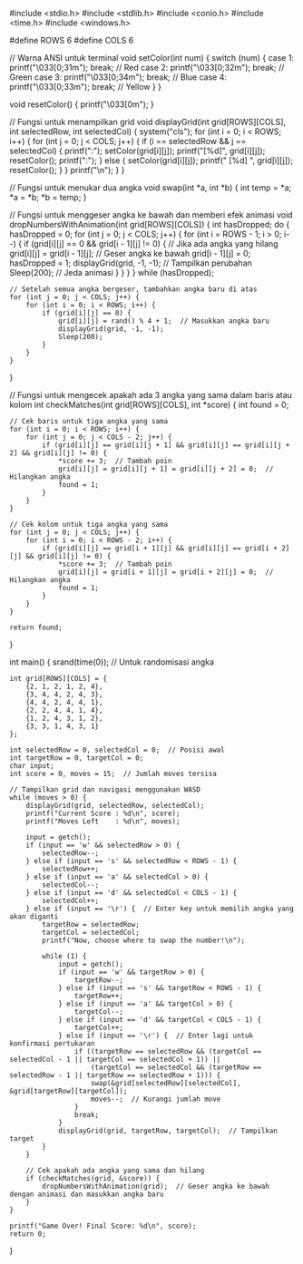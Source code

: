 #include <stdio.h>
#include <stdlib.h>
#include <conio.h>
#include <time.h>
#include <windows.h>

#define ROWS 6
#define COLS 6

// Warna ANSI untuk terminal
void setColor(int num) {
    switch (num) {
        case 1: printf("\033[0;31m"); break;  // Red
        case 2: printf("\033[0;32m"); break;  // Green
        case 3: printf("\033[0;34m"); break;  // Blue
        case 4: printf("\033[0;33m"); break;  // Yellow
    }
}

void resetColor() {
    printf("\033[0m");
}

// Fungsi untuk menampilkan grid
void displayGrid(int grid[ROWS][COLS], int selectedRow, int selectedCol) {
    system("cls");
    for (int i = 0; i < ROWS; i++) {
        for (int j = 0; j < COLS; j++) {
            if (i == selectedRow && j == selectedCol) {
                printf(":");
                setColor(grid[i][j]);
                printf("[%d]", grid[i][j]);
                resetColor();
                printf(":");
            } else {
                setColor(grid[i][j]);
                printf(" [%d] ", grid[i][j]);
                resetColor();
            }
        }
        printf("\n");
    }
}

// Fungsi untuk menukar dua angka
void swap(int *a, int *b) {
    int temp = *a;
    *a = *b;
    *b = temp;
}

// Fungsi untuk menggeser angka ke bawah dan memberi efek animasi
void dropNumbersWithAnimation(int grid[ROWS][COLS]) {
    int hasDropped;
    do {
        hasDropped = 0;
        for (int j = 0; j < COLS; j++) {
            for (int i = ROWS - 1; i > 0; i--) {
                if (grid[i][j] == 0 && grid[i - 1][j] != 0) {  // Jika ada angka yang hilang
                    grid[i][j] = grid[i - 1][j];  // Geser angka ke bawah
                    grid[i - 1][j] = 0;
                    hasDropped = 1;
                    displayGrid(grid, -1, -1);  // Tampilkan perubahan
                    Sleep(200);  // Jeda animasi
                }
            }
        }
    } while (hasDropped);

    // Setelah semua angka bergeser, tambahkan angka baru di atas
    for (int j = 0; j < COLS; j++) {
        for (int i = 0; i < ROWS; i++) {
            if (grid[i][j] == 0) {
                grid[i][j] = rand() % 4 + 1;  // Masukkan angka baru
                displayGrid(grid, -1, -1);
                Sleep(200);
            }
        }
    }
}

// Fungsi untuk mengecek apakah ada 3 angka yang sama dalam baris atau kolom
int checkMatches(int grid[ROWS][COLS], int *score) {
    int found = 0;

    // Cek baris untuk tiga angka yang sama
    for (int i = 0; i < ROWS; i++) {
        for (int j = 0; j < COLS - 2; j++) {
            if (grid[i][j] == grid[i][j + 1] && grid[i][j] == grid[i][j + 2] && grid[i][j] != 0) {
                *score += 3;  // Tambah poin
                grid[i][j] = grid[i][j + 1] = grid[i][j + 2] = 0;  // Hilangkan angka
                found = 1;
            }
        }
    }

    // Cek kolom untuk tiga angka yang sama
    for (int j = 0; j < COLS; j++) {
        for (int i = 0; i < ROWS - 2; i++) {
            if (grid[i][j] == grid[i + 1][j] && grid[i][j] == grid[i + 2][j] && grid[i][j] != 0) {
                *score += 3;  // Tambah poin
                grid[i][j] = grid[i + 1][j] = grid[i + 2][j] = 0;  // Hilangkan angka
                found = 1;
            }
        }
    }

    return found;
}

int main() {
    srand(time(0));  // Untuk randomisasi angka

    int grid[ROWS][COLS] = {
        {2, 1, 2, 1, 2, 4},
        {3, 4, 4, 2, 4, 3},
        {4, 4, 2, 4, 4, 1},
        {2, 2, 4, 4, 1, 4},
        {1, 2, 4, 3, 1, 2},
        {3, 3, 1, 4, 3, 1}
    };

    int selectedRow = 0, selectedCol = 0;  // Posisi awal
    int targetRow = 0, targetCol = 0;
    char input;
    int score = 0, moves = 15;  // Jumlah moves tersisa

    // Tampilkan grid dan navigasi menggunakan WASD
    while (moves > 0) {
        displayGrid(grid, selectedRow, selectedCol);
        printf("Current Score : %d\n", score);
        printf("Moves Left    : %d\n", moves);

        input = getch();
        if (input == 'w' && selectedRow > 0) {
            selectedRow--;
        } else if (input == 's' && selectedRow < ROWS - 1) {
            selectedRow++;
        } else if (input == 'a' && selectedCol > 0) {
            selectedCol--;
        } else if (input == 'd' && selectedCol < COLS - 1) {
            selectedCol++;
        } else if (input == '\r') {  // Enter key untuk memilih angka yang akan diganti
            targetRow = selectedRow;
            targetCol = selectedCol;
            printf("Now, choose where to swap the number!\n");

            while (1) {
                input = getch();
                if (input == 'w' && targetRow > 0) {
                    targetRow--;
                } else if (input == 's' && targetRow < ROWS - 1) {
                    targetRow++;
                } else if (input == 'a' && targetCol > 0) {
                    targetCol--;
                } else if (input == 'd' && targetCol < COLS - 1) {
                    targetCol++;
                } else if (input == '\r') {  // Enter lagi untuk konfirmasi pertukaran
                    if ((targetRow == selectedRow && (targetCol == selectedCol - 1 || targetCol == selectedCol + 1)) ||
                        (targetCol == selectedCol && (targetRow == selectedRow - 1 || targetRow == selectedRow + 1))) {
                        swap(&grid[selectedRow][selectedCol], &grid[targetRow][targetCol]);
                        moves--;  // Kurangi jumlah move
                    }
                    break;
                }
                displayGrid(grid, targetRow, targetCol);  // Tampilkan target
            }
        }

        // Cek apakah ada angka yang sama dan hilang
        if (checkMatches(grid, &score)) {
            dropNumbersWithAnimation(grid);  // Geser angka ke bawah dengan animasi dan masukkan angka baru
        }
    }

    printf("Game Over! Final Score: %d\n", score);
    return 0;
}

